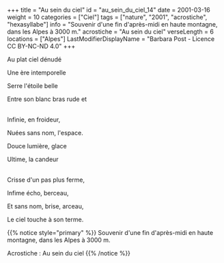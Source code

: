 +++
title = "Au sein du ciel"
id = "au_sein_du_ciel_14"
date = 2001-03-16
weight = 10
categories = ["Ciel"]
tags = ["nature", "2001", "acrostiche", "hexasyllabe"]
info = "Souvenir d'une fin d'après-midi en haute montagne, dans les Alpes à 3000 m."
acrostiche = "Au sein du ciel"
verseLength = 6
locations = ["Alpes"]
LastModifierDisplayName = "Barbara Post - Licence CC BY-NC-ND 4.0"
+++

Au plat ciel dénudé

Une ère intemporelle

Serre l'étoile belle

Entre son blanc bras rude et

 \
Infinie, en froideur,

Nuées sans nom, l'espace.

Douce lumière, glace

Ultime, la candeur

 \
Crisse d'un pas plus ferme,

Infime écho, berceau,

Et sans nom, brise, arceau,

Le ciel touche à son terme.

{{% notice style="primary" %}}
Souvenir d'une fin d'après-midi en haute montagne, dans les Alpes à 3000 m.

Acrostiche : Au sein du ciel
{{% /notice %}}
